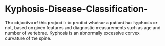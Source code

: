 # Kyphosis-Disease-Classification-
The objective of this project is to predict whether a patient has kyphosis or not, based on given features and diagnostic measurements such as age and number of vertebrae. Kyphosis is an abnormally excessive convex curvature of the spine.
